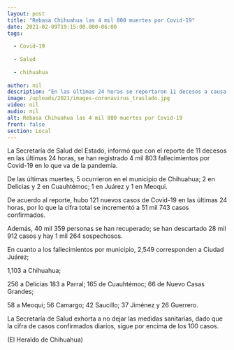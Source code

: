 ```yaml
---
layout: post
title: "Rebasa Chihuahua las 4 mil 800 muertes por Covid-19"
date: 2021-02-09T19:15:00.000-06:00
tags:
  
  - Covid-19
  
  - Salud
  
  - chihuahua
  
author: nil
description: "En las últimas 24 horas se reportaron 11 decesos a causa del virus"
image: /uploads/2021/images-coronavirus_traslado.jpg
video: nil
audio: nil
alt: Rebasa Chihuahua las 4 mil 800 muertes por Covid-19
front: false
section: Local
---
```


La Secretaría de Salud del Estado, informó que con el reporte de 11 decesos en las últimas 24 horas, se han registrado 4 mil 803 fallecimientos por Covid-19 en lo que va de la pandemia.


De las últimas muertes, 5 ocurrieron en el municipio de Chihuahua; 2 en Delicias y 2 en Cuauhtémoc; 1 en Juárez y 1 en Meoqui.

De acuerdo al reporte, hubo 121 nuevos casos de Covid-19 en las últimas 24 horas, por lo que la cifra total se incrementó a 51 mil 743 casos confirmados.

Además, 40 mil 359 personas se han recuperado; se han descartado 28 mil 912 casos y hay 1 mil 264 sospechosos.

En cuanto a los fallecimientos por municipio, 2,549 corresponden a Ciudad Juárez;

1,103 a Chihuahua;

256 a Delicias 183 a Parral; 165 de Cuauhtémoc; 66 de Nuevo Casas Grandes;

58 a Meoqui; 56 Camargo; 42 Saucillo; 37 Jiménez y 26 Guerrero.

La Secretaría de Salud exhorta a no dejar las medidas sanitarias, dado que la cifra de casos confirmados diarios, sigue por encima de los 100 casos.

(El Heraldo de Chihuahua)